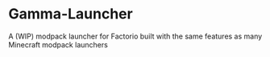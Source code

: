# Gamma-Launcher
A (WIP) modpack launcher for Factorio built with the same features as many Minecraft modpack launchers
